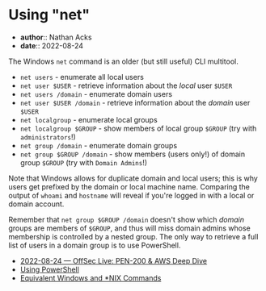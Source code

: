 # Using "net"

* **author**:: Nathan Acks
* **date**:: 2022-08-24

The Windows `net` command is an older (but still useful) CLI multitool.

* `net users` - enumerate all local users
* `net user $USER` - retrieve information about the *local* user `$USER`
* `net users /domain` - enumerate domain users
* `net user $USER /domain` - retrieve information about the *domain* user `$USER`
* `net localgroup` - enumerate local groups
* `net localgroup $GROUP` - show members of local group `$GROUP` (try with `administrators`!)
* `net group /domain` - enumerate domain groups
* `net group $GROUP /domain` - show members (users only!) of domain group `$GROUP` (try with `Domain Admins`!)

Note that Windows allows for duplicate domain and local users; this is why users get prefixed by the domain or local machine name. Comparing the output of `whoami` and `hostname` will reveal if you're logged in with a local or domain account.

Remember that `net group $GROUP /domain` doesn't show which *domain* groups are members of `$GROUP`, and thus will miss domain admins whose membership is controlled by a nested group. The only way to retrieve a full list of users in a domain group is to use PowerShell.

* [2022-08-24 — OffSec Live: PEN-200 & AWS Deep Dive](../log/2022-08-24-offsec-live-pen-200-and-aws-deep-dive.md)
* [Using PowerShell](powershell.md)
* [Equivalent Windows and \*NIX Commands](equivalent-windows-and-nix-commands.md)
